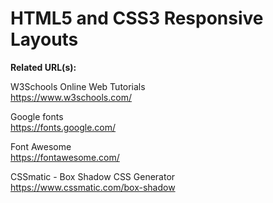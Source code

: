 # HTML5 and CSS3 Responsive Layouts

**Related URL(s):**

W3Schools Online Web Tutorials<br>
https://www.w3schools.com/

Google fonts<br>
https://fonts.google.com/

Font Awesome<br>
https://fontawesome.com/

CSSmatic - Box Shadow CSS Generator<br>
https://www.cssmatic.com/box-shadow
